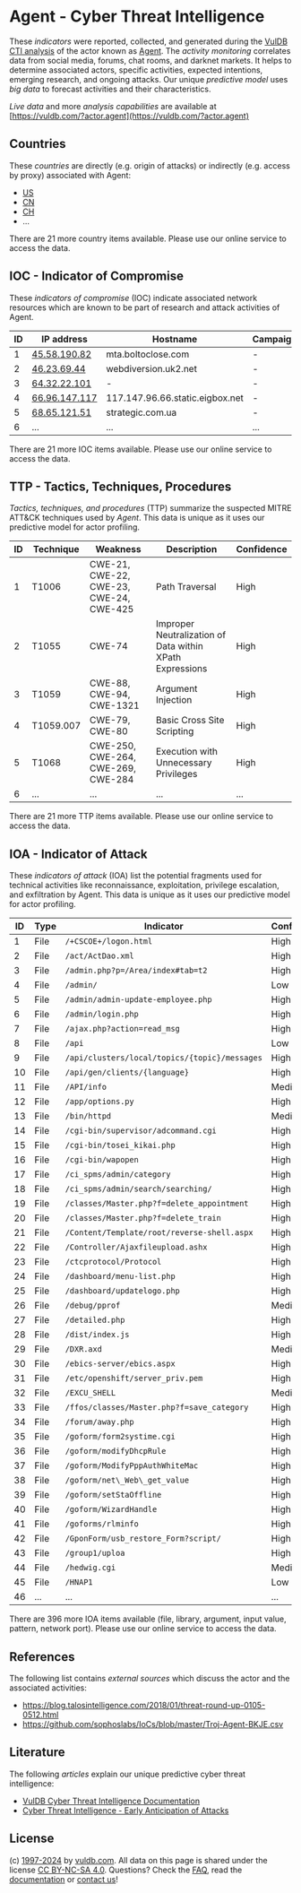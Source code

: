 # Agent - Cyber Threat Intelligence

These _indicators_ were reported, collected, and generated during the [VulDB CTI analysis](https://vuldb.com/?kb.cti) of the actor known as [Agent](https://vuldb.com/?actor.agent). The _activity monitoring_ correlates data from social media, forums, chat rooms, and darknet markets. It helps to determine associated actors, specific activities, expected intentions, emerging research, and ongoing attacks. Our unique _predictive model_ uses _big data_ to forecast activities and their characteristics.

_Live data_ and more _analysis capabilities_ are available at [https://vuldb.com/?actor.agent](https://vuldb.com/?actor.agent)

## Countries

These _countries_ are directly (e.g. origin of attacks) or indirectly (e.g. access by proxy) associated with Agent:

* [US](https://vuldb.com/?country.us)
* [CN](https://vuldb.com/?country.cn)
* [CH](https://vuldb.com/?country.ch)
* ...

There are 21 more country items available. Please use our online service to access the data.

## IOC - Indicator of Compromise

These _indicators of compromise_ (IOC) indicate associated network resources which are known to be part of research and attack activities of Agent.

ID | IP address | Hostname | Campaign | Confidence
-- | ---------- | -------- | -------- | ----------
1 | [45.58.190.82](https://vuldb.com/?ip.45.58.190.82) | mta.boltoclose.com | - | High
2 | [46.23.69.44](https://vuldb.com/?ip.46.23.69.44) | webdiversion.uk2.net | - | High
3 | [64.32.22.101](https://vuldb.com/?ip.64.32.22.101) | - | - | High
4 | [66.96.147.117](https://vuldb.com/?ip.66.96.147.117) | 117.147.96.66.static.eigbox.net | - | High
5 | [68.65.121.51](https://vuldb.com/?ip.68.65.121.51) | strategic.com.ua | - | High
6 | ... | ... | ... | ...

There are 21 more IOC items available. Please use our online service to access the data.

## TTP - Tactics, Techniques, Procedures

_Tactics, techniques, and procedures_ (TTP) summarize the suspected MITRE ATT&CK techniques used by _Agent_. This data is unique as it uses our predictive model for actor profiling.

ID | Technique | Weakness | Description | Confidence
-- | --------- | -------- | ----------- | ----------
1 | T1006 | CWE-21, CWE-22, CWE-23, CWE-24, CWE-425 | Path Traversal | High
2 | T1055 | CWE-74 | Improper Neutralization of Data within XPath Expressions | High
3 | T1059 | CWE-88, CWE-94, CWE-1321 | Argument Injection | High
4 | T1059.007 | CWE-79, CWE-80 | Basic Cross Site Scripting | High
5 | T1068 | CWE-250, CWE-264, CWE-269, CWE-284 | Execution with Unnecessary Privileges | High
6 | ... | ... | ... | ...

There are 21 more TTP items available. Please use our online service to access the data.

## IOA - Indicator of Attack

These _indicators of attack_ (IOA) list the potential fragments used for technical activities like reconnaissance, exploitation, privilege escalation, and exfiltration by Agent. This data is unique as it uses our predictive model for actor profiling.

ID | Type | Indicator | Confidence
-- | ---- | --------- | ----------
1 | File | `/+CSCOE+/logon.html` | High
2 | File | `/act/ActDao.xml` | High
3 | File | `/admin.php?p=/Area/index#tab=t2` | High
4 | File | `/admin/` | Low
5 | File | `/admin/admin-update-employee.php` | High
6 | File | `/admin/login.php` | High
7 | File | `/ajax.php?action=read_msg` | High
8 | File | `/api` | Low
9 | File | `/api/clusters/local/topics/{topic}/messages` | High
10 | File | `/api/gen/clients/{language}` | High
11 | File | `/API/info` | Medium
12 | File | `/app/options.py` | High
13 | File | `/bin/httpd` | Medium
14 | File | `/cgi-bin/supervisor/adcommand.cgi` | High
15 | File | `/cgi-bin/tosei_kikai.php` | High
16 | File | `/cgi-bin/wapopen` | High
17 | File | `/ci_spms/admin/category` | High
18 | File | `/ci_spms/admin/search/searching/` | High
19 | File | `/classes/Master.php?f=delete_appointment` | High
20 | File | `/classes/Master.php?f=delete_train` | High
21 | File | `/Content/Template/root/reverse-shell.aspx` | High
22 | File | `/Controller/Ajaxfileupload.ashx` | High
23 | File | `/ctcprotocol/Protocol` | High
24 | File | `/dashboard/menu-list.php` | High
25 | File | `/dashboard/updatelogo.php` | High
26 | File | `/debug/pprof` | Medium
27 | File | `/detailed.php` | High
28 | File | `/dist/index.js` | High
29 | File | `/DXR.axd` | Medium
30 | File | `/ebics-server/ebics.aspx` | High
31 | File | `/etc/openshift/server_priv.pem` | High
32 | File | `/EXCU_SHELL` | Medium
33 | File | `/ffos/classes/Master.php?f=save_category` | High
34 | File | `/forum/away.php` | High
35 | File | `/goform/form2systime.cgi` | High
36 | File | `/goform/modifyDhcpRule` | High
37 | File | `/goform/ModifyPppAuthWhiteMac` | High
38 | File | `/goform/net\_Web\_get_value` | High
39 | File | `/goform/setStaOffline` | High
40 | File | `/goform/WizardHandle` | High
41 | File | `/goforms/rlminfo` | High
42 | File | `/GponForm/usb_restore_Form?script/` | High
43 | File | `/group1/uploa` | High
44 | File | `/hedwig.cgi` | Medium
45 | File | `/HNAP1` | Low
46 | ... | ... | ...

There are 396 more IOA items available (file, library, argument, input value, pattern, network port). Please use our online service to access the data.

## References

The following list contains _external sources_ which discuss the actor and the associated activities:

* https://blog.talosintelligence.com/2018/01/threat-round-up-0105-0512.html
* https://github.com/sophoslabs/IoCs/blob/master/Troj-Agent-BKJE.csv

## Literature

The following _articles_ explain our unique predictive cyber threat intelligence:

* [VulDB Cyber Threat Intelligence Documentation](https://vuldb.com/?kb.cti)
* [Cyber Threat Intelligence - Early Anticipation of Attacks](https://www.scip.ch/en/?labs.20201022)

## License

(c) [1997-2024](https://vuldb.com/?kb.changelog) by [vuldb.com](https://vuldb.com/?kb.about). All data on this page is shared under the license [CC BY-NC-SA 4.0](https://creativecommons.org/licenses/by-nc-sa/4.0/). Questions? Check the [FAQ](https://vuldb.com/?kb.faq), read the [documentation](https://vuldb.com/?kb) or [contact us](https://vuldb.com/?contact)!
